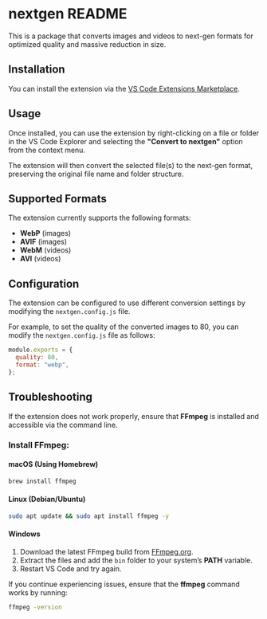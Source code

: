 # nextgen README

This is a package that converts images and videos to next-gen formats for optimized quality and massive reduction in size.

## Installation

You can install the extension via the [VS Code Extensions Marketplace](https://marketplace.visualstudio.com/items?itemName=alanmarkz.nextgen).




## Usage

Once installed, you can use the extension by right-clicking on a file or folder in the VS Code Explorer and selecting the **"Convert to nextgen"** option from the context menu.

The extension will then convert the selected file(s) to the next-gen format, preserving the original file name and folder structure.

## Supported Formats

The extension currently supports the following formats:

- **WebP** (images)
- **AVIF** (images)
- **WebM** (videos)
- **AVI** (videos)

## Configuration

The extension can be configured to use different conversion settings by modifying the `nextgen.config.js` file.

For example, to set the quality of the converted images to 80, you can modify the `nextgen.config.js` file as follows:

```js
module.exports = {
  quality: 80,
  format: "webp",
};
```

## Troubleshooting

If the extension does not work properly, ensure that **FFmpeg** is installed and accessible via the command line.

### Install FFmpeg:

#### **macOS** (Using Homebrew)

```sh
brew install ffmpeg
```

#### **Linux** (Debian/Ubuntu)

```sh
sudo apt update && sudo apt install ffmpeg -y
```

#### **Windows**

1. Download the latest FFmpeg build from [FFmpeg.org](https://ffmpeg.org/download.html).
2. Extract the files and add the `bin` folder to your system’s **PATH** variable.
3. Restart VS Code and try again.

If you continue experiencing issues, ensure that the **ffmpeg** command works by running:

```sh
ffmpeg -version
```
